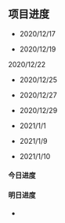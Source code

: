 ## 项目进度

- 2020/12/17
  <!-- - 增加UI代理调度者，当一个页面的UI过多又无法通过多界面的形式体现，这时就可以吧这个UI代理到另一个脚本中实现功能。 -->

- 2020/12/19
  <!-- - 增加数据监听，自动监听数据的更改并保存，而且能抛出改变位置和内容 -->
  <!-- - 增加数据被设置时在外部自由监听。 -->
  <!-- - 增加调试页面,可以自定义调试内容。根据调试方向进行扩展 -->
  <!-- - 所有数据默认是有代理的。 -->

2020/12/22
  <!-- - 增加ui适配，通过调整UI调度者中的fguiData属性适配 -->
  <!-- - 更改消息机制，不根据方法管理不同的消息了，直接发送不同类型的消息就行了。 -->

- 2020/12/25
  <!-- - 拆分预制体打包，可以分几个场景导出预制体，便于上传到平台时好分包。 -->

- 2020/12/27
  <!-- - 修改调试窗口调试内容 -->

- 2020/12/29
  <!-- - 数据保存限流，不管数据怎么改动，每一帧只执行一次。 -->

- 2021/1/1
  <!-- - 清理框架耦合，只做资源加载，场景构建，数据保存，等。不做游戏逻辑相关的事情。 -->
  <!-- - 重构事件机制，取消限制抛出和监听，对事件分类，都能监听和抛出。 -->

- 2021/1/9
  <!-- - 更改数据监听 -->
    <!-- - 只有继承了数据监听类的类才能有监听某个数据的能力 -->

- 2021/1/10
  <!-- - 修复了一个获取当前帧率的大bug -->
  <!-- - 优化场景构建，添加预制体内部transform差异数据 -->
    <!-- - 添加场景配置文件压缩功能 -->

#### 今日进度
#### 明日进度
- 